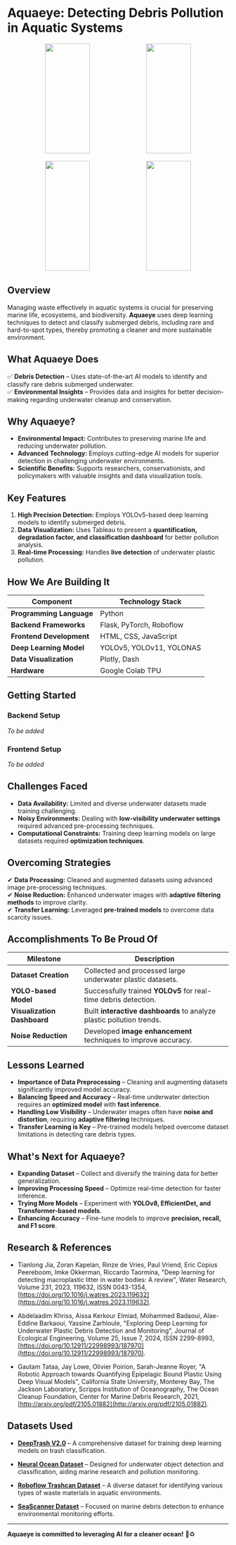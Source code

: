 # Aquaeye: Detecting Debris Pollution in Aquatic Systems  

<p align="center">
    <img src="https://github.com/user-attachments/assets/8918405f-55c9-4299-9655-64c3efdf0d04" width="45%" height="250px" style="object-fit: cover;">
    <img src="https://github.com/user-attachments/assets/604bce6b-601c-4cf0-af2d-288efc81a366" width="45%" height="250px" style="object-fit: cover;">
</p>

<p align="center">
    <img src="https://github.com/user-attachments/assets/cf2e3094-09a9-454e-aa76-e1d3f62c1eac" width="45%" height="250px" style="object-fit: cover;">
    <img src="https://github.com/user-attachments/assets/d248de4c-97ea-4869-a82f-0a6f8b71490a" width="45%" height="250px" style="object-fit: cover;">
</p>

## Overview  

Managing waste effectively in aquatic systems is crucial for preserving marine life, ecosystems, and biodiversity. **Aquaeye** uses deep learning techniques to detect and classify submerged debris, including rare and hard-to-spot types, thereby promoting a cleaner and more sustainable environment.  

## What Aquaeye Does  

✅ **Debris Detection** – Uses state-of-the-art AI models to identify and classify rare debris submerged underwater.  
✅ **Environmental Insights** – Provides data and insights for better decision-making regarding underwater cleanup and conservation.  

## Why Aquaeye?  

- **Environmental Impact:** Contributes to preserving marine life and reducing underwater pollution.  
- **Advanced Technology:** Employs cutting-edge AI models for superior detection in challenging underwater environments.  
- **Scientific Benefits:** Supports researchers, conservationists, and policymakers with valuable insights and data visualization tools.  


## Key Features  

1. **High Precision Detection:** Employs YOLOv5-based deep learning models to identify submerged debris.  
2. **Data Visualization:** Uses Tableau to present a **quantification, degradation factor, and classification dashboard** for better pollution analysis.  
3. **Real-time Processing:** Handles **live detection** of underwater plastic pollution.  


## How We Are Building It  

| **Component**           | **Technology Stack**                          |
|------------------------|----------------------------------------------|
| **Programming Language** | Python                                      |
| **Backend Frameworks**   | Flask, PyTorch, Roboflow                    |
| **Frontend Development** | HTML, CSS, JavaScript                       |
| **Deep Learning Model**  | YOLOv5, YOLOv11, YOLONAS                     |
| **Data Visualization**   | Plotly, Dash                                |
| **Hardware**             | Google Colab TPU                            |


## Getting Started  

### Backend Setup  
_To be added_  

### Frontend Setup  
_To be added_  


## Challenges Faced  

- **Data Availability:** Limited and diverse underwater datasets made training challenging.  
- **Noisy Environments:** Dealing with **low-visibility underwater settings** required advanced pre-processing techniques.  
- **Computational Constraints:** Training deep learning models on large datasets required **optimization techniques**.  


## Overcoming Strategies  

✔ **Data Processing:** Cleaned and augmented datasets using advanced image pre-processing techniques.  
✔ **Noise Reduction:** Enhanced underwater images with **adaptive filtering methods** to improve clarity.  
✔ **Transfer Learning:** Leveraged **pre-trained models** to overcome data scarcity issues.  

## Accomplishments To Be Proud Of  

| **Milestone**              | **Description**                                |
|----------------------------|-----------------------------------------------|
| **Dataset Creation**       | Collected and processed large underwater plastic datasets. |
| **YOLO-based Model**       | Successfully trained **YOLOv5** for real-time debris detection. |
| **Visualization Dashboard**| Built **interactive dashboards** to analyze plastic pollution trends. |
| **Noise Reduction**        | Developed **image enhancement** techniques to improve accuracy. |

## Lessons Learned  

- **Importance of Data Preprocessing** – Cleaning and augmenting datasets significantly improved model accuracy.  
- **Balancing Speed and Accuracy** – Real-time underwater detection requires an **optimized model** with **fast inference**.  
- **Handling Low Visibility** – Underwater images often have **noise and distortion**, requiring **adaptive filtering** techniques.  
- **Transfer Learning is Key** – Pre-trained models helped overcome dataset limitations in detecting rare debris types.  

## What's Next for Aquaeye?  

- **Expanding Dataset** – Collect and diversify the training data for better generalization.  
- **Improving Processing Speed** – Optimize real-time detection for faster inference.  
- **Trying More Models** – Experiment with **YOLOv8, EfficientDet, and Transformer-based models**.  
- **Enhancing Accuracy** – Fine-tune models to improve **precision, recall, and F1 score**.  

## Research & References

- Tianlong Jia, Zoran Kapelan, Rinze de Vries, Paul Vriend, Eric Copius Peereboom, Imke Okkerman, Riccardo Taormina, "Deep learning for detecting macroplastic litter in water bodies: A review", Water Research, Volume 231, 2023, 119632, ISSN 0043-1354, [https://doi.org/10.1016/j.watres.2023.119632](https://doi.org/10.1016/j.watres.2023.119632).  

- Abdelaadim Khriss, Aissa Kerkour Elmiad, Mohammed Badaoui, Alae-Eddine Barkaoui, Yassine Zarhloule, "Exploring Deep Learning for Underwater Plastic Debris Detection and Monitoring", Journal of Ecological Engineering, Volume 25, Issue 7, 2024, ISSN 2299-8993, [https://doi.org/10.12911/22998993/187970](https://doi.org/10.12911/22998993/187970).  

- Gautam Tataa, Jay Lowe, Olivier Poirion, Sarah-Jeanne Royer, "A Robotic Approach towards Quantifying Epipelagic Bound Plastic Using Deep Visual Models", California State University, Monterey Bay, The Jackson Laboratory, Scripps Institution of Oceanography, The Ocean Cleanup Foundation, Center for Marine Debris Research, 2021, [http://arxiv.org/pdf/2105.01882](http://arxiv.org/pdf/2105.01882).  

## Datasets Used  

- **[DeepTrash V2.0](https://universe.roboflow.com/yolov5-thesis-paper/deeptrash-v2.0/dataset/4)** – A comprehensive dataset for training deep learning models on trash classification.  

- **[Neural Ocean Dataset](https://universe.roboflow.com/neural-ocean/neural_ocean)** – Designed for underwater object detection and classification, aiding marine research and pollution monitoring.  

- **[Roboflow Trashcan Dataset](https://universe.roboflow.com/applied-machine-learning/trashcan-dataset)** – A diverse dataset for identifying various types of waste materials in aquatic environments.  

- **[SeaScanner Dataset](https://universe.roboflow.com/hbjl/seascanner)** – Focused on marine debris detection to enhance environmental monitoring efforts.  


---
 **Aquaeye is committed to leveraging AI for a cleaner ocean!** 🌊♻  
